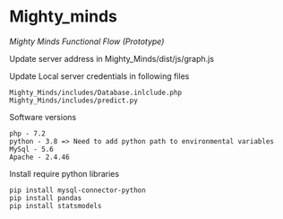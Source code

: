 # Mighty_minds
*Mighty Minds Functional Flow (Prototype)*

Update server address in Mighty_Minds/dist/js/graph.js

Update Local server credentials in following files

    Mighty_Minds/includes/Database.inlclude.php
    Mighty_Minds/includes/predict.py
    
Software versions

    php - 7.2
    python - 3.8 => Need to add python path to environmental variables
    MySql - 5.6
    Apache - 2.4.46
    
Install require python libraries 

    pip install mysql-connector-python
    pip install pandas
    pip install statsmodels
